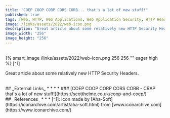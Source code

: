 ```yaml
---
title: "COEP COOP CORP CORS CORB... that's a lot of new stuff!"
published: true
tags: [Web, HTTP, Web Applications, Web Application Security, HTTP Headers, Security Headers]
image: /links/assets/2022/web-icon.png
description: "Great article about some relatively new HTTP Security Headers."
image_width: "256"
image_height: "256"
---
```


<br>
{% smart_image /links/assets/2022/web-icon.png 256 256 "" eager high %}
[^1]
<br>

Great article about some relatively new HTTP Security Headers.

<br>
## _External Links_
* * *
* ### [COEP COOP CORP CORS CORB - CRAP that's a lot of new stuff!](https://scotthelme.co.uk/coop-and-coep/)

<br>
## _References_
* * *
[^1]: Icon made by [Aha-Soft](https://iconarchive.com/artist/aha-soft.html) from [www.iconarchive.com](https://www.iconarchive.com/)
